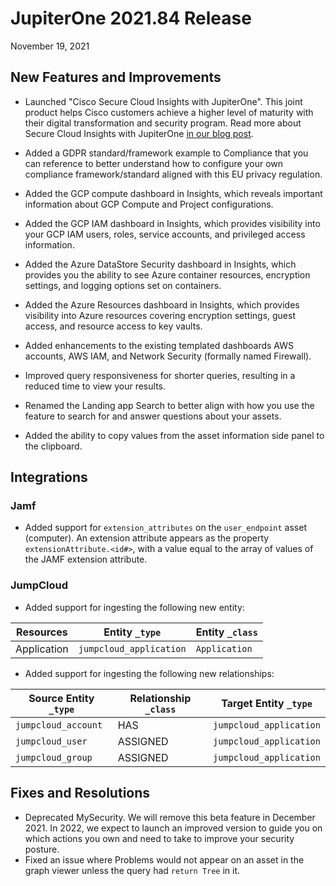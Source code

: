 # JupiterOne 2021.84 Release

November 19, 2021

## New Features and Improvements

- Launched "Cisco Secure Cloud Insights with JupiterOne". This joint product helps Cisco customers achieve
  a higher level of maturity with their digital transformation and security
  program. Read more about Secure Cloud Insights with JupiterOne
  [in our blog post](https://try.jupiterone.com/blog/cisco-jupiterone-partnership-beyond-traditional-cloud-securityttps://try.jupiterone.com/blog/cisco-jupiterone-partnership-beyond-traditional-cloud-security).
- Added a GDPR standard/framework example to Compliance that you
  can reference to better understand how to configure your own compliance
  framework/standard aligned with this EU privacy regulation.
- Added the GCP compute dashboard in Insights, which reveals important information about
  GCP Compute and Project configurations.

- Added the GCP IAM dashboard in Insights, which provides visibility into your GCP IAM users, roles,
  service accounts, and privileged access information.

- Added the Azure DataStore Security dashboard in Insights, which provides you the ability to see
  Azure container resources, encryption settings, and logging options set on containers.

- Added the Azure Resources dashboard in Insights, which provides visibility into Azure resources
  covering encryption settings, guest access, and resource access to key vaults.

- Added enhancements to the existing templated dashboards AWS accounts, AWS IAM, and
  Network Security (formally named Firewall).

- Improved query responsiveness for shorter queries, resulting in a reduced
  time to view your results.
- Renamed the Landing app Search to better align with how you use the feature to search for and
  answer questions about your assets.

- Added the ability to copy values from the asset information side panel to the clipboard.

## Integrations

### Jamf

- Added support for `extension_attributes` on the `user_endpoint`
  asset (computer). An extension attribute appears as the property
  `extensionAttribute.<id#>`, with a value equal to the array of
  values of the JAMF extension attribute.

### JumpCloud

- Added support for ingesting the following new entity:

| Resources   | Entity `_type`          | Entity `_class` |
| ----------- | ----------------------- | --------------- |
| Application | `jumpcloud_application` | `Application`   |

- Added support for ingesting the following new relationships:

| Source Entity `_type` | Relationship `_class` | Target Entity `_type`   |
| --------------------- | --------------------- | ----------------------- |
| `jumpcloud_account`   | HAS                   | `jumpcloud_application` |
| `jumpcloud_user`      | ASSIGNED              | `jumpcloud_application` |
| `jumpcloud_group`     | ASSIGNED              | `jumpcloud_application` |

## Fixes and Resolutions

- Deprecated MySecurity. We will remove this beta feature in December 2021.
  In 2022, we expect to launch an improved version to guide
  you on which actions you own and need to take to improve your security posture.
- Fixed an issue where Problems would not appear on an asset in the graph viewer unless
  the query had `return Tree` in it.
